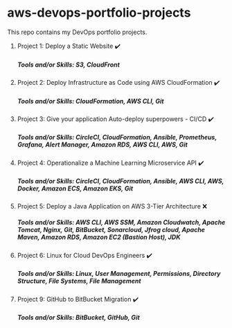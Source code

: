 # aws-devops-portfolio-projects
This repo contains my DevOps portfolio projects. 
1. Project 1: Deploy a Static Website ✔️
   ##### Tools and/or Skills: S3, CloudFront  
2. Project 2: Deploy Infrastructure as Code using AWS CloudFormation ✔️
   ##### Tools and/or Skills: CloudFormation, AWS CLI, Git
3. Project 3: Give your application Auto-deploy superpowers - CI/CD ✔️
   ##### Tools and/or Skills: CircleCI, CloudFormation, Ansible, Prometheus, Grafana, Alert Manager, Amazon RDS, AWS CLI, AWS, Git
4. Project 4: Operationalize a Machine Learning Microservice API ✔️
   ##### Tools and/or Skills: CircleCI, CloudFormation, Ansible, AWS CLI, AWS, Docker, Amazon ECS, Amazon EKS, Git
5. Project 5: Deploy a Java Application on AWS 3-Tier Architecture ❌
   ##### Tools and/or Skills: AWS CLI, AWS SSM, Amazon Cloudwatch, Apache Tomcat, Nginx, Git, BitBucket, Sonarcloud, Jfrog cloud, Apache Maven, Amazon RDS, Amazon EC2          (Bastion Host), JDK
6. Project 6: Linux for Cloud DevOps Engineers ✔️
   ##### Tools and/or Skills: Linux, User Management, Permissions, Directory Structure, File Systems, File Management
9. Project 9: GitHub to BitBucket Migration ✔️
   ##### Tools and/or Skills: BitBucket, GitHub, Git
